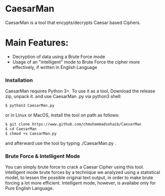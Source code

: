 # CaesarMan
CaesarMan is a tool that encypts/decrypts Caesar based Ciphers.

  
# Main Features:
  - Decryption of data using a Brute Force mode
  - Usage of an "intelligent" mode to Brute Force the cipher more effectively, if written in English Language

### Installation

CaesarMan requires Python 3+.
To use it as a tool, Download the release zip, unpack it. and use CaesarMan .py via python3 shell:

```sh
$ python3 CaesarMan.py
```
or in Linux or MacOS, install the tool on path as follows:
```sh
$ git clone https://www.github.com/chmuhammadsohaib/CaesarMan
$ cd CaesarMan
$ chmod +x CaesarMan.py
```

and afterward use the tool by typing ./CaesarMan.py .

### Brute Force & Intelligent Mode
You can simply brute force to crack a Caesar Cipher using this tool. Intelligent mode brute forces by a technique we analyzed using a statistical model, to lessen the possible original text output, in order to make brute forcing a lot more efficient. Intelligent mode, however, is availabe only for Pure English Language.

